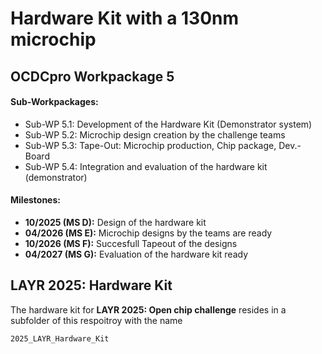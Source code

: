 # Hardware Kit with a 130nm microchip

## OCDCpro Workpackage 5

#### Sub-Workpackages:
* Sub-WP 5.1: Development of the Hardware Kit (Demonstrator system)
* Sub-WP 5.2: Microchip design creation by the challenge teams
* Sub-WP 5.3: Tape-Out: Microchip production, Chip package, Dev.-Board
* Sub-WP 5.4: Integration and evaluation of the hardware kit (demonstrator)

#### Milestones:

* **10/2025 (MS D):** Design of the hardware kit
* **04/2026 (MS E):** Microchip designs by the teams are ready
* **10/2026 (MS F):** Succesfull Tapeout of the designs
* **04/2027 (MS G):** Evaluation of the hardware kit ready

## LAYR 2025: Hardware Kit

The hardware kit for **LAYR 2025: Open chip challenge** resides in a subfolder of this respoitroy with the name 
```
2025_LAYR_Hardware_Kit
```
